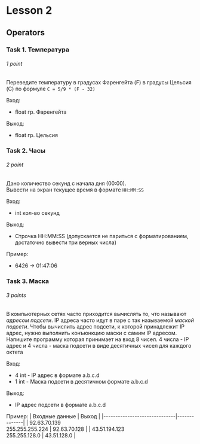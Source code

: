 # Lesson 2

## Operators

### Task 1. Температура
###### 1 point

Переведите температуру в градусах Фаренгейта (F) в градусы Цельсия (C) по формуле
`C = 5/9 * (F - 32)`

Вход: 
 - float гр. Фаренгейта

Выход:
 - float гр. Цельсия

### Task 2. Часы
###### 2 point

Дано количество секунд с начала дня (00:00).  
Вывести на экран текущее время в формате `HH:MM:SS`

Вход:
 - int кол-во секунд

Выход:
 - Строчка HH:MM:SS (допускается не париться с форматированием, достаточно вывести три верных числа)

Пример:
 - 6426 -> 01:47:06

### Task 3. Маска
###### 3 points

В компьютерных сетях часто приходится вычислять то, что называют *адресом подсети*. IP адреса часто идут в паре с так называемой *маской подсети*. Чтобы вычислить адрес подсети, к которой принадлежит IP адрес, нужно выполнить конъюнкцию маски с самим IP адресом. Напишите программу которая принимает на вход 8 чисел. 4 числа - IP адрес и 4 числа - маска подсети в виде десятичных чисел для каждого октета

Вход:
 - 4 int - IP адрес в формате a.b.c.d
 - 1 int - Маска подсети в десятичном формате a.b.c.d

Выход:
 - IP адрес подсети в формате a.b.c.d

Пример:
 | Входные данные               | Выход        |
|------------------------------|--------------|
| 92.63.70.139<br>255.255.255.224 | 92.63.70.128 |
| 43.51.194.123<br>255.255.128.0  | 43.51.128.0  |
